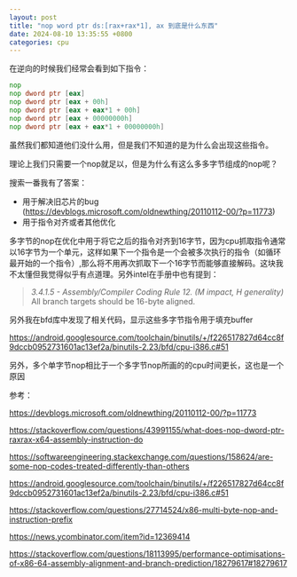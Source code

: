 ```yaml
---
layout: post
title: "nop word ptr ds:[rax+rax*1], ax 到底是什么东西"
date: 2024-08-10 13:35:55 +0800
categories: cpu
---
```


在逆向的时候我们经常会看到如下指令：

```asm
nop                                       
nop dword ptr [eax]                        
nop dword ptr [eax + 00h]                  
nop dword ptr [eax + eax*1 + 00h]            
nop dword ptr [eax + 00000000h]            
nop dword ptr [eax + eax*1 + 00000000h]  
```

虽然我们都知道他们没什么用，但是我们不知道的是为什么会出现这些指令。

理论上我们只需要一个nop就足以，但是为什么有这么多多字节组成的nop呢？

搜索一番我有了答案：

- 用于解决旧芯片的bug (https://devblogs.microsoft.com/oldnewthing/20110112-00/?p=11773)
- 用于指令对齐或者其他优化

多字节的nop在优化中用于将它之后的指令对齐到16字节，因为cpu抓取指令通常以16字节为一个单元，这样如果下一个指令是一个会被多次执行的指令（如循环最开始的一个指令）,那么将不用再次抓取下一个16字节而能够直接解码。这块我不太懂但我觉得似乎有点道理。另外intel在手册中也有提到：

> *3.4.1.5 - Assembly/Compiler Coding Rule 12. (M impact, H generality)*
> All branch targets should be 16-byte aligned.



另外我在bfd库中发现了相关代码，显示这些多字节指令用于填充buffer

https://android.googlesource.com/toolchain/binutils/+/f226517827d64cc8f9dccb0952731601ac13ef2a/binutils-2.23/bfd/cpu-i386.c#51

另外，多个单字节nop相比于一个多字节nop所画的的cpu时间更长，这也是一个原因

参考：

https://devblogs.microsoft.com/oldnewthing/20110112-00/?p=11773

https://stackoverflow.com/questions/43991155/what-does-nop-dword-ptr-raxrax-x64-assembly-instruction-do

https://softwareengineering.stackexchange.com/questions/158624/are-some-nop-codes-treated-differently-than-others

https://android.googlesource.com/toolchain/binutils/+/f226517827d64cc8f9dccb0952731601ac13ef2a/binutils-2.23/bfd/cpu-i386.c#51

https://stackoverflow.com/questions/27714524/x86-multi-byte-nop-and-instruction-prefix

https://news.ycombinator.com/item?id=12369414

https://stackoverflow.com/questions/18113995/performance-optimisations-of-x86-64-assembly-alignment-and-branch-prediction/18279617#18279617
